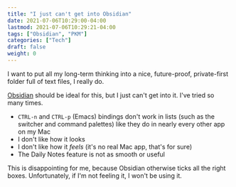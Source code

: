 ```yaml
---
title: "I just can't get into Obsidian"
date: 2021-07-06T10:29:00-04:00
lastmod: 2021-07-06T10:29:21-04:00
tags: ["Obsidian", "PKM"]
categories: ["Tech"]
draft: false
weight: 0
---
```


I want to put all my long-term thinking into a nice, future-proof, private-first folder full of text files, I really do.

[Obsidian](https://obsidian.md) should be ideal for this, but I just can't get into it. I've tried so many times.

-   `CTRL-n` and `CTRL-p` (Emacs) bindings don't work in lists (such as the switcher and command palettes) like they do in nearly every other app on my Mac
-   I don't like how it looks
-   I don't like how it _feels_ (it's no real Mac app, that's for sure)
-   The Daily Notes feature is not as smooth or useful

This is disappointing for me, because Obsidian otherwise ticks all the right boxes. Unfortunately, if I'm not feeling it, I won't be using it.

[//]: # "Exported with love from a post written in Org mode"
[//]: # "- https://github.com/kaushalmodi/ox-hugo"
